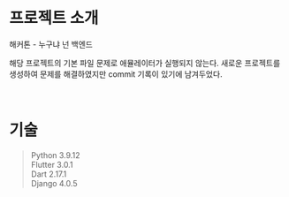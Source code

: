 # 프로젝트 소개

해커톤 - 누구냐 넌 백엔드

해당 프로젝트의 기본 파일 문제로 애뮬레이터가 실행되지 않는다.
새로운 프로젝트를 생성하여 문제를 해결하였지만 commit 기록이 있기에 남겨두었다.

</br>

# 기술

> Python 3.9.12</br>
> Flutter 3.0.1</br>
> Dart 2.17.1</br>
> Django 4.0.5</br>


